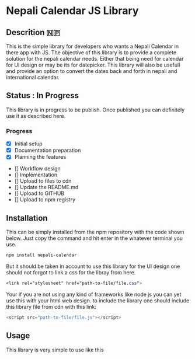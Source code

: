 # Nepali Calendar JS Library

## Descrition :nepal:

This is the simple library for developers who wants a Nepali Calendar in there app with JS. The objective of this library is to provide a complete solution for the nepali calendar needs. Either that being need for calendar for UI design or may be its for datepicker. This library will also be usefull and provide an option to convert the dates back and forth in nepali and international calendar.

## Status : In Progress

This library is in progress to be publish. Once published you can definitely use it as described here.

### Progress

- [x] Initial setup
- [x] Documentation preparation
- [x] Planning the features
- [] Workflow design
- [] Implementation
- [] Upload to files to cdn
- [] Update the README.md
- [] Upload to GITHUB
- [] Upload to npm registry

## Installation

This can be simply installed from the npm repository with the code shown below. Just copy the command and hit enter in the whatever terminal you use.

```bash
npm install nepali-calendar
```

But it should be taken in account to use this library for the UI design one should not forgot to link a css for the libray from here.

```css
<link rel="stylesheet" href="path-to-file/file.css">
```

Your if you are not using any kind of frameworks like node js you can yet use this with your html web design. to include the library one should include this library file from cdn with this link:

```javascript
<script src="path-to-file/file.js"></script>
```

## Usage

This library is very simple to use like this

```javascript

```
